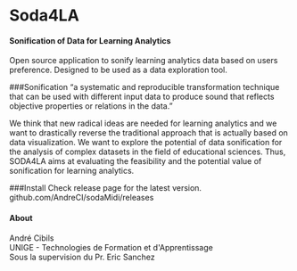 # Soda4LA
 #### Sonification of Data for Learning Analytics

Open source application to sonify learning analytics data based on users preference.
Designed to be used as a data exploration tool.

###Sonification
“a systematic and reproducible transformation technique that can be used with different input data to produce sound that reflects objective properties or relations in the data.”

We think that new radical ideas are needed for learning analytics and we want to drastically reverse the traditional approach that is actually based on data visualization. We want to explore the potential of data sonification for the analysis of complex datasets in the field of educational sciences. Thus, SODA4LA aims at evaluating the feasibility and the potential value of sonification for learning analytics.

###Install
Check release page for the latest version.
github.com/AndreCI/sodaMidi/releases

#### About
André Cibils\
UNIGE - Technologies de Formation et d'Apprentissage\
Sous la supervision du Pr. Eric Sanchez